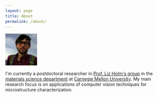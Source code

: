 ```yaml
---
layout: page
title: About
permalink: /about/
---
```


![brian](/images/briandecost.jpg)

I'm currently a postdoctoral researcher in [Prof. Liz Holm's group](https://holmgroup.github.io/about) in the [materials science department](https://materials.cmu.edu) at [Carnegie Mellon University](https://cmu.edu). My main research focus is on applications of computer vision techniques for microstructure characterization. 
